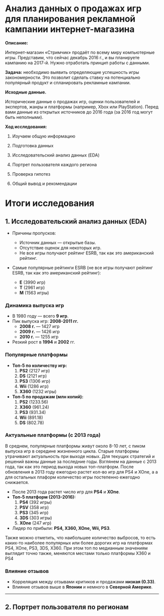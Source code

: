 # Анализ данных о продажах игр для планирования рекламной кампании интернет-магазина

**Описание:**

Интернет-магазин «Стримчик» продаёт по всему миру компьютерные игры. Представим, что сейчас декабрь 2016 г., и вы планируете кампанию на 2017-й. Нужно отработать принцип работы с данными.

**Задача:**
необходимо выявить определяющие успешность игры закономерности. Это позволит сделать ставку на потенциально популярный продукт и спланировать рекламные кампании.

**Исходные данные.**

Исторические данные о продажах игр, оценки пользователей и экспертов, жанры и платформы (например, Xbox или PlayStation). Перед вами данные из открытых источников до 2016 года (за 2016 год могут быть неполными).

**Ход исследования:**

1. Изучаем общую информацию

2. Подготовка данных

3. Исследовательский анализ данных (EDA)

4. Портрет пользователя каждого региона

5. Проверка гипотез

6. Общий вывод и рекомендации

# Итоги исследования

## 1. Исследовательский анализ данных (EDA)

- Причины пропусков:
  - Источник данных — открытые базы.
  - Отсутствие оценок для некоторых игр.
  - Не все игры получают рейтинг ESRB, так как это американский рейтинг.
 
- Самые популярные рейтинги ESRB (не все игры получают рейтинг ESRB, так как это американский рейтинг):
  - **E** (3990 игр)
  - **T** (2961 игр)
  - **M** (1563 игры)

### Динамика выпуска игр

- В 1980 году — всего **9 игр**.
- Пик выпуска игр: **2008-2011 гг.**
  - **2008 г.** — 1427 игр
  - **2009 г.** — 1426 игр
  - **2010 г.** — 1255 игр
- Резкий рост в **1994** и **2002** гг.

### Популярные платформы

- **Топ-5 по количеству игр:**
  1. **PS2** (2127 игр)
  2. **DS** (2121 игр)
  3. **PS3** (1306 игр)
  4. **Wii** (1286 игр)
  5. **X360** (1232 игры)
- **Топ-5 по продажам (млн копий):**
  1. **PS2** (1233.56)
  2. **X360** (961.24)
  3. **PS3** (931.34)
  4. **Wii** (891.18)
  5. **DS** (802.78)

### Актуальные платформы (с 2013 года)

В среднем, популярные платформы живут около 8-10 лет, с пиком выпуска игр в середине жизненного цикла. Старые платформы утрачивают актуальность при выходе новых. Для текущих стратегий и решений важны данные за последние годы. Взглянем на данные с 2013 года, так как это период выхода новых топ-платформ. После обновления в 2013 году ежегодно растет кол-во игр для PS4 и XOne, а а для остальных плаформ количество игры постепенно ежегодно снижается.

- После 2013 года растет число игр для **PS4** и **XOne**.
- **Топ-5 платформ (2013-2016):**
  1. **PS4** (392 игры)
  2. **PSV** (358 игр)
  3. **PS3** (345 игр)
  4. **3DS** (303 игры)
  5. **XOne** (247 игр)
- Лидер по прибыли: **PS4, X360, XOne, Wii, PS3**.

Также можно отметить, что наибольшее количество выбросов, то есть каких-то наиболее популярных или более дорогих игр на платформах PS4, XOne, PS3, 3DS, X360. При этом топ по медианным значениям выглядит точно также, меняются местами только платформы X360 и PS4

### Влияние отзывов

- Корреляция между отзывами критиков и продажами **низкая (0.33)**.
- Влияние отзывов выше в **Японии** и немного в **Северной Америке**.

---

## 2. Портрет пользователя по регионам






